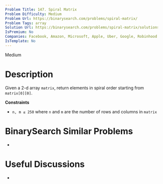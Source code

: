 ```yaml
---
Problem Title: 147. Spiral Matrix
Problem Difficulty: Medium
Problem Url: https://binarysearch.com/problems/spiral-matrix/
Problem Tags: array
Solution Url: https://binarysearch.com/problems/spiral-matrix/solutions/
IsPremium: No
Companies: Facebook, Amazon, Microsoft, Apple, Uber, Google, Robinhood
IsTemplate: No
---
```


<span style="color: ;">Medium</span>

# Description

Given a 2-d array `matrix`, return elements in spiral order starting from `matrix[0][0]`.

**Constraints**
- `n, m ≤ 250` where `n` and `m` are the number of rows and columns in `matrix`

# BinarySearch Similar Problems

- []()

# Useful Discussions

- []()
